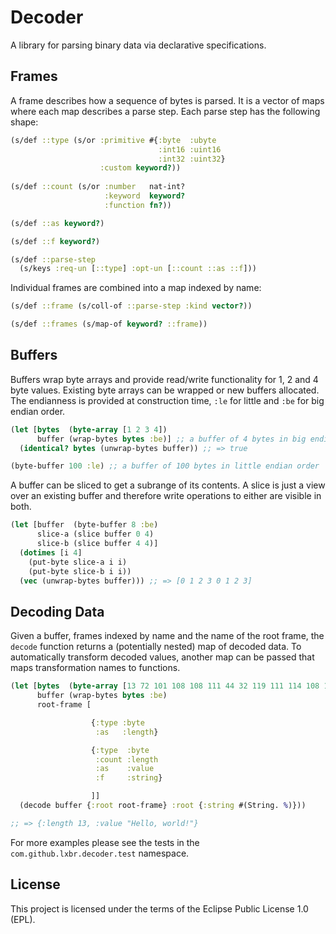 # Decoder

A library for parsing binary data via declarative specifications.

## Frames

A frame describes how a sequence of bytes is parsed. It is a vector
of maps where each map describes a parse step. Each parse step has
the following shape:

``` clojure
(s/def ::type (s/or :primitive #{:byte  :ubyte
                                 :int16 :uint16
                                 :int32 :uint32}
                    :custom keyword?))
				
(s/def ::count (s/or :number   nat-int?
                     :keyword  keyword?
                     :function fn?))

(s/def ::as keyword?)

(s/def ::f keyword?)

(s/def ::parse-step
  (s/keys :req-un [::type] :opt-un [::count ::as ::f]))
```

Individual frames are combined into a map indexed by name:

``` clojure
(s/def ::frame (s/coll-of ::parse-step :kind vector?))

(s/def ::frames (s/map-of keyword? ::frame))
```

## Buffers

Buffers wrap byte arrays and provide read/write functionality for 1, 2 and 4 byte values.
Existing byte arrays can be wrapped or new buffers allocated. The endianness is provided
at construction time, `:le` for little and `:be` for big endian order.

``` clojure
(let [bytes  (byte-array [1 2 3 4])
      buffer (wrap-bytes bytes :be)] ;; a buffer of 4 bytes in big endian order
  (identical? bytes (unwrap-bytes buffer)) ;; => true

(byte-buffer 100 :le) ;; a buffer of 100 bytes in little endian order
```

A buffer can be sliced to get a subrange of its contents. A slice is just a view over
an existing buffer and therefore write operations to either are visible in both.

``` clojure
(let [buffer  (byte-buffer 8 :be)
      slice-a (slice buffer 0 4)
      slice-b (slice buffer 4 4)]
  (dotimes [i 4]
    (put-byte slice-a i i)
    (put-byte slice-b i i))
  (vec (unwrap-bytes buffer))) ;; => [0 1 2 3 0 1 2 3]
```

## Decoding Data

Given a buffer, frames indexed by name and the name of the root frame, the `decode` function
returns a (potentially nested) map of decoded data. To automatically transform decoded
values, another map can be passed that maps transformation names to functions.

``` clojure
(let [bytes  (byte-array [13 72 101 108 108 111 44 32 119 111 114 108 100 33])
      buffer (wrap-bytes bytes :be)
      root-frame [

                  {:type :byte
                   :as   :length}

                  {:type  :byte
                   :count :length
                   :as    :value
                   :f     :string}

                  ]]
  (decode buffer {:root root-frame} :root {:string #(String. %)})) 

;; => {:length 13, :value "Hello, world!"}
```

For more examples please see the tests in the `com.github.lxbr.decoder.test` namespace.

## License

This project is licensed under the terms of the Eclipse Public License 1.0 (EPL).
